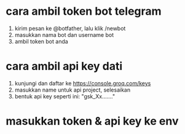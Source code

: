 
# cara ambil token bot telegram 
1. kirim pesan ke @botfather, lalu klik /newbot
2. masukkan nama bot dan username bot
3. ambil token bot anda

# cara ambil api key dati 
1. kunjungi dan daftar ke https://console.groq.com/keys
2. masukkan name untuk api project, selesaikan
3. bentuk api key seperti ini: "gsk_Xx......."

# masukkan token & api key ke env
